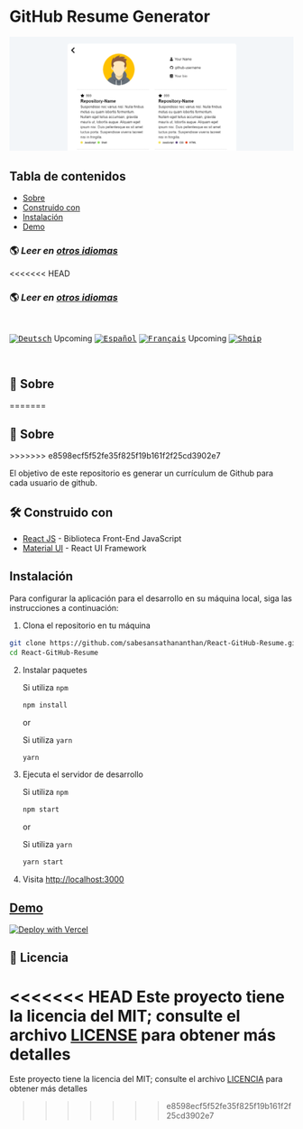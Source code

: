 # GitHub Resume Generator

![React GitHub Resume](../src/assets/readme/screenshot.png)

## Tabla de contenidos

- [Sobre](#about)
- [Construido con](#built-withh)
- [Instalación](#installation)
- [Demo](#live-demo)
  <br>

### 🌎 _Leer en [otros idiomas](./Translations.md)_

<<<<<<< HEAD
### 🌎 *Leer en [otros idiomas](./translations/Translations.md)*

<br>

<kbd>[<img title="Deutsch" alt="Deutsch" src="https://cdn.staticaly.com/gh/hjnilsson/country-flags/master/svg/de.svg" width="22">](./translations/README.de.md)</kbd> Upcoming
<kbd>[<img title="Español" alt="Español" src="https://cdn.staticaly.com/gh/hjnilsson/country-flags/master/svg/es.svg" width="22">](./translations/README.es.md)</kbd>
<kbd>[<img title="Français" alt="Français" src="https://cdn.staticaly.com/gh/hjnilsson/country-flags/master/svg/fr.svg" width="22">](./translations/README.fr.md)</kbd> Upcoming
<kbd>[<img title="Shqip" alt="Shqip" src="https://cdn.staticaly.com/gh/hjnilsson/country-flags/master/svg/br.svg" width="22">](./translations/README.pt_br.md)</kbd>

<br>

## 🤔 Sobre
=======
<h2 id='about'>🤔 Sobre</h2>
>>>>>>> e8598ecf5f52fe35f825f19b161f2f25cd3902e7

El objetivo de este repositorio es generar un currículum de Github para cada usuario de github.

<h2 id='built-with'>🛠️ Construido con</h2>

- [React JS](https://reactjs.org/) - Biblioteca Front-End JavaScript
- [Material UI](https://material-ui.com/) - React UI Framework

<h2 id='installation'>Instalación</h2>

Para configurar la aplicación para el desarrollo en su máquina local, siga las instrucciones a continuación:

1. Clona el repositorio en tu máquina

```bash
git clone https://github.com/sabesansathananthan/React-GitHub-Resume.git
cd React-GitHub-Resume
```

2. Instalar paquetes

    Si utiliza `npm`
    ```bash
    npm install
    ```

    or

    Si utiliza `yarn`
    ```bash
    yarn
    ```

3. Ejecuta el servidor de desarrollo

    Si utiliza `npm`
    ```bash
    npm start
    ```

    or

    Si utiliza `yarn`
    ```bash
    yarn start
    ```

4. Visita <http://localhost:3000>

<h2 id='live-demo'><a href="https://react-github-resume.vercel.app/">Demo</a></h2>

[![Deploy with Vercel](https://vercel.com/button)](https://vercel.com/new/git/external?repository-url=https://github.com/sabesansathananthan/React-GitHub-Resume)

## 📄 Licencia

<<<<<<< HEAD
Este proyecto tiene la licencia del MIT; consulte el archivo [LICENSE](../LICENSE) para obtener más detalles
=======
Este proyecto tiene la licencia del MIT; consulte el archivo [LICENCIA](../LICENSE) para obtener más detalles
>>>>>>> e8598ecf5f52fe35f825f19b161f2f25cd3902e7
